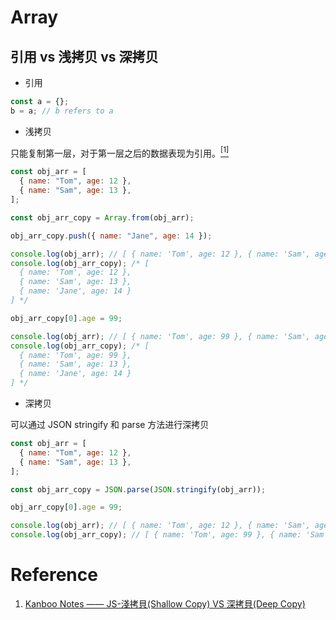 # Array

## 引用 vs 浅拷贝 vs 深拷贝

- 引用

```js
const a = {};
b = a; // b refers to a
```

- 浅拷贝

只能复制第一层，对于第一层之后的数据表现为引用。<a href="#r1"><sup>[1]</sup></a>

```js
const obj_arr = [
  { name: "Tom", age: 12 },
  { name: "Sam", age: 13 },
];

const obj_arr_copy = Array.from(obj_arr);

obj_arr_copy.push({ name: "Jane", age: 14 });

console.log(obj_arr); // [ { name: 'Tom', age: 12 }, { name: 'Sam', age: 13 } ]
console.log(obj_arr_copy); /* [
  { name: 'Tom', age: 12 },
  { name: 'Sam', age: 13 },
  { name: 'Jane', age: 14 }
] */

obj_arr_copy[0].age = 99;

console.log(obj_arr); // [ { name: 'Tom', age: 99 }, { name: 'Sam', age: 13 } ]
console.log(obj_arr_copy); /* [
  { name: 'Tom', age: 99 },
  { name: 'Sam', age: 13 },
  { name: 'Jane', age: 14 }
] */
```

- 深拷贝

可以通过 JSON stringify 和 parse 方法进行深拷贝

```js
const obj_arr = [
  { name: "Tom", age: 12 },
  { name: "Sam", age: 13 },
];

const obj_arr_copy = JSON.parse(JSON.stringify(obj_arr));

obj_arr_copy[0].age = 99;

console.log(obj_arr); // [ { name: 'Tom', age: 12 }, { name: 'Sam', age: 13 } ]
console.log(obj_arr_copy); // [ { name: 'Tom', age: 99 }, { name: 'Sam', age: 13 } ]
```

# Reference

1. <a id="r1" href="https://kanboo.github.io/2018/01/27/JS-ShallowCopy-DeepCopy/#:~:text=%E6%B7%BA%E6%8B%B7%E8%B2%9D%EF%BC%9A-,%E5%8F%AA%E8%83%BD%E9%81%94%E5%88%B0%E6%B7%BA%E5%B1%A4%E7%9A%84%E8%A4%87%E8%A3%BD(%E7%AC%AC%E4%B8%80%E5%B1%A4),-%EF%BC%8C%E8%8B%A5%E6%9C%89%E7%AC%AC%E4%BA%8C%E5%B1%A4">Kanboo Notes —— JS-淺拷貝(Shallow Copy) VS 深拷貝(Deep Copy)</a>
